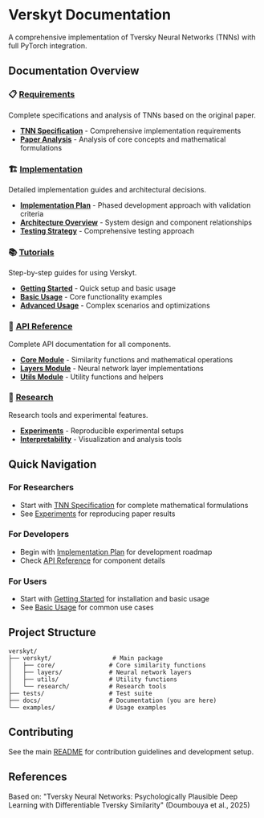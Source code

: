 # Verskyt Documentation

A comprehensive implementation of Tversky Neural Networks (TNNs) with full PyTorch integration.

## Documentation Overview

### 📋 [Requirements](requirements/)
Complete specifications and analysis of TNNs based on the original paper.

- **[TNN Specification](requirements/tnn-specification.md)** - Comprehensive implementation requirements
- **[Paper Analysis](requirements/)** - Analysis of core concepts and mathematical formulations

### 🏗️ [Implementation](implementation/)
Detailed implementation guides and architectural decisions.

- **[Implementation Plan](implementation/plan.md)** - Phased development approach with validation criteria
- **[Architecture Overview](implementation/)** - System design and component relationships
- **[Testing Strategy](implementation/)** - Comprehensive testing approach

### 📚 [Tutorials](tutorials/)
Step-by-step guides for using Verskyt.

- **[Getting Started](tutorials/)** - Quick setup and basic usage
- **[Basic Usage](tutorials/)** - Core functionality examples
- **[Advanced Usage](tutorials/)** - Complex scenarios and optimizations

### 🔧 [API Reference](api/)
Complete API documentation for all components.

- **[Core Module](api/)** - Similarity functions and mathematical operations
- **[Layers Module](api/)** - Neural network layer implementations
- **[Utils Module](api/)** - Utility functions and helpers

### 🔬 [Research](research/)
Research tools and experimental features.

- **[Experiments](research/)** - Reproducible experimental setups
- **[Interpretability](research/)** - Visualization and analysis tools

## Quick Navigation

### For Researchers
- Start with [TNN Specification](requirements/tnn-specification.md) for complete mathematical formulations
- See [Experiments](research/) for reproducing paper results

### For Developers
- Begin with [Implementation Plan](implementation/plan.md) for development roadmap
- Check [API Reference](api/) for component details

### For Users
- Start with [Getting Started](tutorials/) for installation and basic usage
- See [Basic Usage](tutorials/) for common use cases

## Project Structure

```
verskyt/
├── verskyt/                 # Main package
│   ├── core/               # Core similarity functions
│   ├── layers/             # Neural network layers
│   ├── utils/              # Utility functions
│   └── research/           # Research tools
├── tests/                  # Test suite
├── docs/                   # Documentation (you are here)
└── examples/               # Usage examples
```

## Contributing

See the main [README](../README.md) for contribution guidelines and development setup.

## References

Based on: "Tversky Neural Networks: Psychologically Plausible Deep Learning with Differentiable Tversky Similarity" (Doumbouya et al., 2025)
